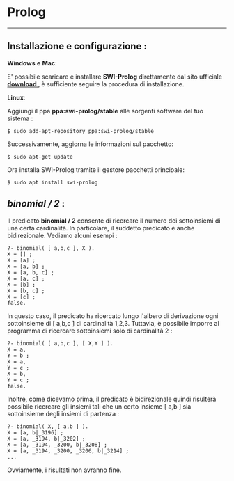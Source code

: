 Prolog
===================
----------


Installazione e configurazione :
----------

**Windows** **e** **Mac**:

E' possibile scaricare e installare **SWI-Prolog** direttamente dal sito ufficiale **[ download ]( https://www.swi-prolog.org/download/stable )**,
è sufficiente seguire la procedura di installazione.

**Linux**:

Aggiungi il ppa **ppa:swi-prolog/stable** alle sorgenti software del tuo sistema :

 ```$ sudo add-apt-repository ppa:swi-prolog/stable ```

Successivamente, aggiorna le informazioni sul pacchetto:

```$ sudo apt-get update```

Ora installa SWI-Prolog tramite il gestore pacchetti principale:

```$ sudo apt install swi-prolog```

***binomial / 2*** :
----------

Il predicato **binomial / 2** consente di ricercare il numero dei sottoinsiemi di una certa cardinalità. In
particolare, il suddetto predicato è anche bidirezionale. Vediamo alcuni esempi :

```
?- binomial( [ a,b,c ], X ).
X = [] ;
X = [a] ;
X = [a, b] ;
X = [a, b, c] ;
X = [a, c] ;
X = [b] ;
X = [b, c] ;
X = [c] ;
false. 
```
In questo caso, il predicato ha ricercato lungo l'albero di derivazione ogni sottoinsieme di [ a,b,c ] di cardinalità 1,2,3. Tuttavia, è possibile 
imporre al programma di ricercare sottoinsiemi solo di cardinalità 2 :

```
?- binomial( [ a,b,c ], [ X,Y ] ).
X = a,
Y = b ;
X = a,
Y = c ;
X = b,
Y = c ;
false.
```
Inoltre, come dicevamo prima, il predicato è bidirezionale quindi risulterà possibile ricercare gli insiemi tali che un certo insieme [ a,b ] sia sottoinsieme degli insiemi di partenza :

```
?- binomial( X, [ a,b ] ).
X = [a, b|_3196] ;
X = [a, _3194, b|_3202] ;
X = [a, _3194, _3200, b|_3208] ;
X = [a, _3194, _3200, _3206, b|_3214] ;
...
```
Ovviamente, i risultati non avranno fine.

